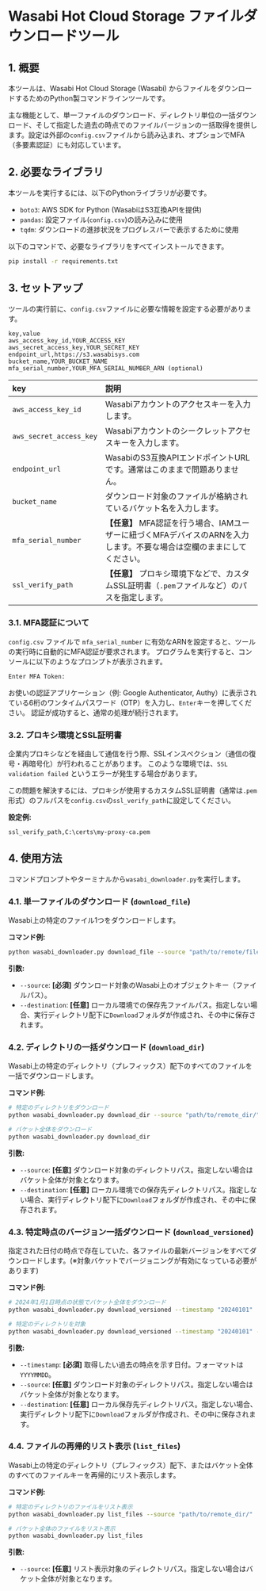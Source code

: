 # Wasabi Hot Cloud Storage ファイルダウンロードツール

## 1. 概要

本ツールは、Wasabi Hot Cloud Storage (Wasabi) からファイルをダウンロードするためのPython製コマンドラインツールです。

主な機能として、単一ファイルのダウンロード、ディレクトリ単位の一括ダウンロード、そして指定した過去の時点でのファイルバージョンの一括取得を提供します。設定は外部の`config.csv`ファイルから読み込まれ、オプションでMFA（多要素認証）にも対応しています。

## 2. 必要なライブラリ

本ツールを実行するには、以下のPythonライブラリが必要です。

- `boto3`: AWS SDK for Python (WasabiはS3互換APIを提供)
- `pandas`: 設定ファイル(`config.csv`)の読み込みに使用
- `tqdm`: ダウンロードの進捗状況をプログレスバーで表示するために使用

以下のコマンドで、必要なライブラリをすべてインストールできます。

```bash
pip install -r requirements.txt
```

## 3. セットアップ

ツールの実行前に、`config.csv`ファイルに必要な情報を設定する必要があります。

```csv
key,value
aws_access_key_id,YOUR_ACCESS_KEY
aws_secret_access_key,YOUR_SECRET_KEY
endpoint_url,https://s3.wasabisys.com
bucket_name,YOUR_BUCKET_NAME
mfa_serial_number,YOUR_MFA_SERIAL_NUMBER_ARN (optional)
```

| key | 説明 |
| :--- | :--- |
| `aws_access_key_id` | Wasabiアカウントのアクセスキーを入力します。 |
| `aws_secret_access_key` | Wasabiアカウントのシークレットアクセスキーを入力します。 |
| `endpoint_url` | WasabiのS3互換APIエンドポイントURLです。通常はこのままで問題ありません。 |
| `bucket_name` | ダウンロード対象のファイルが格納されているバケット名を入力します。 |
| `mfa_serial_number` | **【任意】** MFA認証を行う場合、IAMユーザーに紐づくMFAデバイスのARNを入力します。不要な場合は空欄のままにしてください。 |
| `ssl_verify_path` | **【任意】** プロキシ環境下などで、カスタムSSL証明書（`.pem`ファイルなど）のパスを指定します。 |

### 3.1. MFA認証について

`config.csv` ファイルで `mfa_serial_number` に有効なARNを設定すると、ツールの実行時に自動的にMFA認証が要求されます。
プログラムを実行すると、コンソールに以下のようなプロンプトが表示されます。

```bash
Enter MFA Token:
```

お使いの認証アプリケーション（例: Google Authenticator, Authy）に表示されている6桁のワンタイムパスワード（OTP）を入力し、`Enter`キーを押してください。
認証が成功すると、通常の処理が続行されます。

### 3.2. プロキシ環境とSSL証明書

企業内プロキシなどを経由して通信を行う際、SSLインスペクション（通信の復号・再暗号化）が行われることがあります。
このような環境では、`SSL validation failed` というエラーが発生する場合があります。

この問題を解決するには、プロキシが使用するカスタムSSL証明書（通常は`.pem`形式）のフルパスを`config.csv`の`ssl_verify_path`に設定してください。

**設定例:**
```csv
ssl_verify_path,C:\certs\my-proxy-ca.pem
```

## 4. 使用方法

コマンドプロンプトやターミナルから`wasabi_downloader.py`を実行します。

### 4.1. 単一ファイルのダウンロード (`download_file`)

Wasabi上の特定のファイル1つをダウンロードします。

**コマンド例:**
```bash
python wasabi_downloader.py download_file --source "path/to/remote/file.txt" --destination "C:\local\path\to\save\file.txt"
```

**引数:**
- `--source`: **[必須]** ダウンロード対象のWasabi上のオブジェクトキー（ファイルパス）。
- `--destination`: **[任意]** ローカル環境での保存先ファイルパス。指定しない場合、実行ディレクトリ配下に`Download`フォルダが作成され、その中に保存されます。

### 4.2. ディレクトリの一括ダウンロード (`download_dir`)

Wasabi上の特定のディレクトリ（プレフィックス）配下のすべてのファイルを一括でダウンロードします。

**コマンド例:**
```bash
# 特定のディレクトリをダウンロード
python wasabi_downloader.py download_dir --source "path/to/remote_dir/"

# バケット全体をダウンロード
python wasabi_downloader.py download_dir
```

**引数:**
- `--source`: **[任意]** ダウンロード対象のディレクトリパス。指定しない場合はバケット全体が対象となります。
- `--destination`: **[任意]** ローカル環境での保存先ディレクトリパス。指定しない場合、実行ディレクトリ配下に`Download`フォルダが作成され、その中に保存されます。

### 4.3. 特定時点のバージョン一括ダウンロード (`download_versioned`)

指定された日付の時点で存在していた、各ファイルの最新バージョンをすべてダウンロードします。(※対象バケットでバージョニングが有効になっている必要があります)

**コマンド例:**
```bash
# 2024年1月1日時点の状態でバケット全体をダウンロード
python wasabi_downloader.py download_versioned --timestamp "20240101"

# 特定のディレクトリを対象
python wasabi_downloader.py download_versioned --timestamp "20240101" --source "path/to/remote_dir/"
```

**引数:**
- `--timestamp`: **[必須]** 取得したい過去の時点を示す日付。フォーマットは`YYYYMMDD`。
- `--source`: **[任意]** ダウンロード対象のディレクトリパス。指定しない場合はバケット全体が対象となります。
- `--destination`: **[任意]** ローカル保存先ディレクトリパス。指定しない場合、実行ディレクトリ配下に`Download`フォルダが作成され、その中に保存されます。

### 4.4. ファイルの再帰的リスト表示 (`list_files`)

Wasabi上の特定のディレクトリ（プレフィックス）配下、またはバケット全体のすべてのファイルキーを再帰的にリスト表示します。

**コマンド例:**
```bash
# 特定のディレクトリのファイルをリスト表示
python wasabi_downloader.py list_files --source "path/to/remote_dir/"

# バケット全体のファイルをリスト表示
python wasabi_downloader.py list_files
```

**引数:**
- `--source`: **[任意]** リスト表示対象のディレクトリパス。指定しない場合はバケット全体が対象となります。
